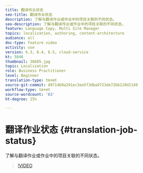 ```yaml
---
title: 翻译作业状态
seo-title: 翻译作业状态
description: 了解与翻译作业或作业中的项目关联的不同状态。
seo-description: 了解与翻译作业或作业中的项目关联的不同状态。
feature: Language Copy, Multi Site Manager
topics: localization, authoring, content-architecture
audience: all
doc-type: feature video
activity: use
version: 6.3, 6.4, 6.5, cloud-service
kt: 5846
thumbnail: 36685.jpg
topic: Localization
role: Business Practitioner
level: Beginner
translation-type: tm+mt
source-git-commit: d9714b9a291ec3ee5f3dba9723de72bb120d2149
workflow-type: tm+mt
source-wordcount: '63'
ht-degree: 15%

---
```



# 翻译作业状态 {#translation-job-status}

了解与翻译作业或作业中的项目关联的不同状态。

>[!VIDEO](https://video.tv.adobe.com/v/36685?quality=12&learn=on)
